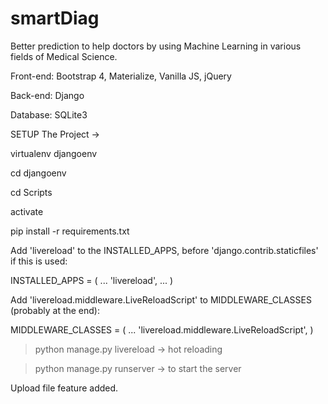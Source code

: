 # smartDiag
Better prediction to help doctors by using Machine Learning in various fields of Medical Science.

Front-end:
Bootstrap 4,
Materialize,
Vanilla JS,
jQuery

Back-end:
Django

Database:
SQLite3




SETUP The Project ->

virtualenv djangoenv

cd djangoenv

cd Scripts

activate

pip install -r requirements.txt




Add 'livereload' to the INSTALLED_APPS, before 'django.contrib.staticfiles' if this is used:

INSTALLED_APPS = (
    ...
    'livereload',
    ...
)

Add 'livereload.middleware.LiveReloadScript' to MIDDLEWARE_CLASSES (probably at the end):

MIDDLEWARE_CLASSES = (
    ...
    'livereload.middleware.LiveReloadScript',
)

> python manage.py livereload  -> hot reloading

> python manage.py runserver  -> to start the server

Upload file feature added.

